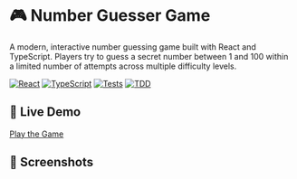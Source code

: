 # 🎮 Number Guesser Game

A modern, interactive number guessing game built with React and TypeScript. Players try to guess a secret number between 1 and 100 within a limited number of attempts across multiple difficulty levels.

[![React](https://img.shields.io/badge/React-18.0+-blue.svg)](https://reactjs.org/)
[![TypeScript](https://img.shields.io/badge/TypeScript-5.0+-blue.svg)](https://www.typescriptlang.org/)
[![Tests](https://img.shields.io/badge/Tests-38%20Passing-brightgreen.svg)](#testing)
[![TDD](https://img.shields.io/badge/Development-TDD-orange.svg)](#development-methodology)

## 🎯 Live Demo

[Play the Game](#) <!-- Add your deployed link here -->

## 📸 Screenshots